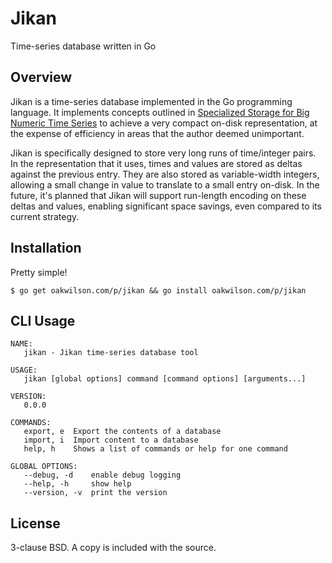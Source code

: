 Jikan
=====

Time-series database written in Go

Overview
--------

Jikan is a time-series database implemented in the Go programming language. It
implements concepts outlined in [Specialized Storage for Big Numeric Time
Series](https://www.usenix.org/conference/hotstorage13/workshop-program/presentation/shafer)
to achieve a very compact on-disk representation, at the expense of efficiency
in areas that the author deemed unimportant.

Jikan is specifically designed to store very long runs of time/integer pairs. In
the representation that it uses, times and values are stored as deltas against
the previous entry. They are also stored as variable-width integers, allowing a
small change in value to translate to a small entry on-disk. In the future, it's
planned that Jikan will support run-length encoding on these deltas and values,
enabling significant space savings, even compared to its current strategy.

Installation
------------

Pretty simple!

```
$ go get oakwilson.com/p/jikan && go install oakwilson.com/p/jikan
```

CLI Usage
---------

```
NAME:
   jikan - Jikan time-series database tool

USAGE:
   jikan [global options] command [command options] [arguments...]

VERSION:
   0.0.0

COMMANDS:
   export, e  Export the contents of a database
   import, i  Import content to a database
   help, h    Shows a list of commands or help for one command

GLOBAL OPTIONS:
   --debug, -d    enable debug logging
   --help, -h     show help
   --version, -v  print the version
```

License
-------

3-clause BSD. A copy is included with the source.
